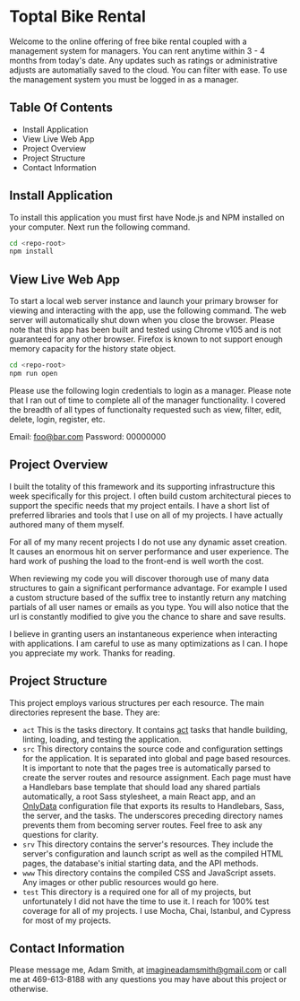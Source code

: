 # Toptal Bike Rental
Welcome to the online offering of free bike rental coupled with a management
system for managers. You can rent anytime within 3 - 4 months from today's
date. Any updates such as ratings or administrative adjusts are automatially
saved to the cloud. You can filter with ease. To use the management system
you must be logged in as a manager.

## Table Of Contents
- Install Application
- View Live Web App
- Project Overview
- Project Structure
- Contact Information

## Install Application
To install this application you must first have Node.js and NPM installed on
your computer. Next run the following command.

```sh
cd <repo-root>
npm install
```

## View Live Web App
To start a local web server instance and launch your primary browser for
viewing and interacting with the app, use the following command. The web
server will automatically shut down when you close the browser. Please note
that this app has been built and tested using Chrome v105 and is not
guaranteed for any other browser. Firefox is known to not support enough
memory capacity for the history state object.

```sh
cd <repo-root>
npm run open
```

Please use the following login credentials to login as a manager. Please note
that I ran out of time to complete all of the manager functionality. I covered
the breadth of all types of functionalty requested such as view, filter, edit,
delete, login, register, etc.

Email: foo@bar.com
Password: 00000000

## Project Overview
I built the totality of this framework and its supporting infrastructure this
week specifically for this project. I often build custom architectural pieces
to support the specific needs that my project entails. I have a short list of
preferred libraries and tools that I use on all of my projects. I have
actually authored many of them myself.

For all of my many recent projects I do not use any dynamic asset creation. It
causes an enormous hit on server performance and user experience. The hard
work of pushing the load to the front-end is well worth the cost.

When reviewing my code you will discover thorough use of many data structures
to gain a significant performance advantage. For example I used a custom
structure based of the suffix tree to instantly return any matching partials
of all user names or emails as you type. You will also notice that the url is
constantly modified to give you the chance to share and save results.

I believe in granting users an instantaneous experience when interacting with
applications. I am careful to use as many optimizations as I can. I hope you
appreciate my work. Thanks for reading.

## Project Structure
This project employs various structures per each resource. The main
directories represent the base. They are:
- `act`
  This is the tasks directory. It contains [act](https://github.com/imaginate/act)
  tasks that handle building, linting, loading, and testing the application.
- `src`
  This directory contains the source code and configuration settings for the
  application. It is separated into global and page based resources. It is
  important to note that the pages tree is automatically parsed to create the
  server routes and resource assignment. Each page must have a Handlebars base
  template that should load any shared partials automatically, a root Sass
  stylesheet, a main React app, and an [OnlyData](https://github.com/imaginate/onlydata)
  configuration file that exports its results to Handlebars, Sass, the server,
  and the tasks. The underscores preceding directory names prevents them from
  becoming server routes. Feel free to ask any questions for clarity.
- `srv`
  This directory contains the server's resources. They include the server's
  configuration and launch script as well as the compiled HTML pages, the
  database's initial starting data, and the API methods.
- `www`
  This directory contains the compiled CSS and JavaScript assets. Any images
  or other public resources would go here.
- `test`
  This directory is a required one for all of my projects, but unfortunately I
  did not have the time to use it. I reach for 100% test coverage for all of
  my projects. I use Mocha, Chai, Istanbul, and Cypress for most of my
  projects.

## Contact Information
Please message me, Adam Smith, at imagineadamsmith@gmail.com or call me at
469-613-8188 with any questions you may have about this project or otherwise.
